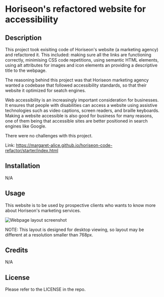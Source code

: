 # Horiseon's refactored website for accessibility

## Description

This project took exisiting code of Horiseon's website (a marketing agency) and refactored it. This included: making sure all the links are functioning correctly, minimising CSS code repetitions, using semantic HTML elements, using alt attributes for images and icon elements an providing a descriptive title to the webpage. 

The reasoning behind this project was that Horiseon marketing agency wanted a codebase that followed accessibility standards, so that their website it optimized for seatch engines. 

Web accessibility is an increasingly important consideration for businesses. It ensures that people with disabilities can access a website using assistive technologies such as video captions, screen readers, and braille keyboards. Making a website accessible is also good for business for many reasons, one of them being that accessible sites are better positioned in search engines like Google.

There were no challenges with this project. 

Link: https://margaret-alice.github.io/horiseon-code-refactor/starter/index.html

## Installation

N/A

## Usage

This website is to be used by prospective clients who wants to know more about Horiseon's marketing services. 

![Webpage layout screenshot](https://github.com/Margaret-Alice/horiseon-code-refactor/blob/main/starter/assets/images/screenshot.png)

NOTE: This layout is designed for desktop viewing, so layout may be different at a resolution smaller than 768px.

## Credits

N/A

## License

Please refer to the LICENSE in the repo.
